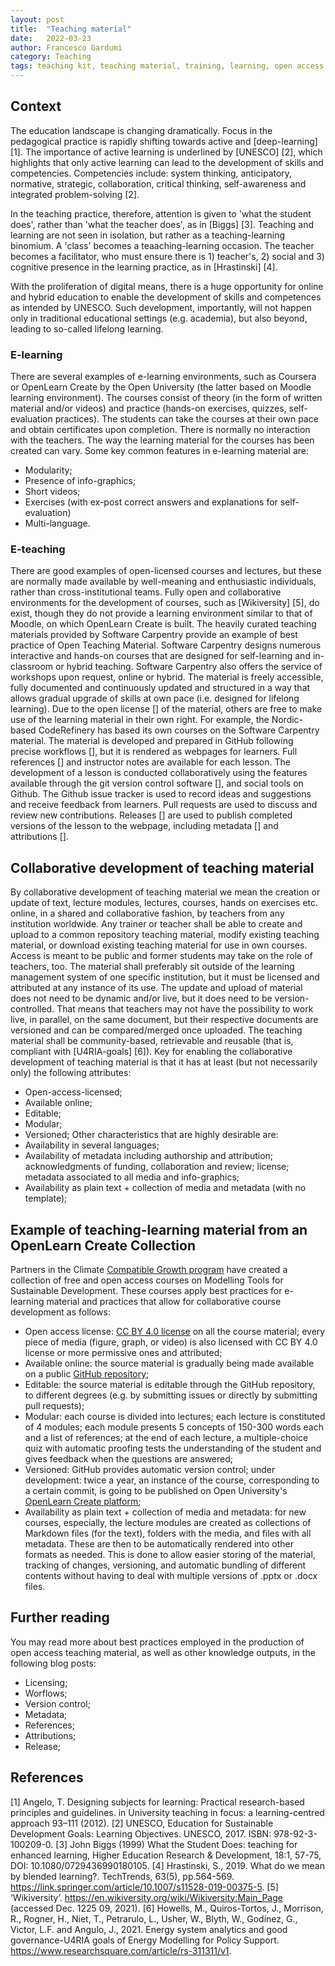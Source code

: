 ```yaml
---
layout: post
title:  "Teaching material"
date:   2022-03-23
author: Francesco Gardumi
category: Teaching
tags: teaching kit, teaching material, training, learning, open access
---
```


 
## Context

The education landscape is changing dramatically. Focus in the pedagogical practice is rapidly shifting towards active and [deep-learning] [1]. The importance of active learning is underlined by [UNESCO] [2], which highlights that only active learning can lead to the development of skills and competencies. Competencies include: system thinking, anticipatory, normative, strategic, collaboration, critical thinking, self-awareness and integrated problem-solving [2]. 

In the teaching practice, therefore, attention is given to 'what the student does', rather than 'what the teacher does', as in [Biggs] [3]. Teaching and learning are not seen in isolation, but rather as a teaching-learning binomium. A 'class' becomes a teaaching-learning occasion. The teacher becomes a facilitator, who must ensure there is 1) teacher's, 2) social and 3) cognitive presence in the learning practice, as in [Hrastinski] [4].

With the proliferation of digital means, there is a huge opportunity for online and hybrid education to enable the development of skills and competences as intended by UNESCO. Such development, importantly, will not happen only in traditional educational settings (e.g. academia), but also beyond, leading to so-called lifelong learning.

### E-learning

There are several examples of e-learning environments, such as Coursera or OpenLearn Create by the Open University (the latter based on Moodle learning environment). The courses consist of theory (in the form of written material and/or videos) and practice (hands-on exercises, quizzes, self-evaluation practices). The students can take the courses at their own pace and obtain certificates upon completion. There is normally no interaction with the teachers. The way the learning material for the courses has been created can vary. Some key common features in e-learning material are:
* Modularity;
* Presence of info-graphics;
* Short videos;
* Exercises (with ex-post correct answers and explanations for self-evaluation)
* Multi-language.

### E-teaching

There are good examples of open-licensed courses and lectures, but these are normally made available by well-meaning and enthusiastic individuals, rather than cross-institutional teams. 
Fully open and collaborative environments for the development of courses, such as [Wikiversity] [5], do exist, though they do not provide a learning environment similar to that of Moodle, on which OpenLearn Create is built.
The heavily curated teaching materials provided by Software Carpentry provide an example of best practice of Open Teaching Material. Software Carpentry designs numerous interactive and hands-on courses that are designed for self-learning and in-classroom or hybrid teaching. Software Carpentry also offers the service of workshops upon request, online or hybrid. 
The material is freely accessible, fully documented and continuously updated and structured in a way that allows gradual upgrade of skills at own pace (i.e. designed for lifelong learning). Due to the open license [] of the material, others are free to make use of the learning material in their own right. For example, the Nordic-based CodeRefinery has based its own courses on the Software Carpentry material.
The material is developed and prepared in GitHub following precise workflows [], but it is rendered as webpages for learners. Full references [] and instructor notes are available for each lesson. The development of a lesson is conducted collaboratively using the features available through the git version control software [], and social tools on Github. The Github issue tracker is used to record ideas and suggestions and receive feedback from learners. Pull requests are used to discuss and review new contributions. Releases [] are used to publish completed versions of the lesson to the webpage, including metadata [] and attributions [].

## Collaborative development of teaching material

By collaborative development of teaching material we mean the creation or update of text, lecture modules, lectures, courses, hands on exercises etc. online, in a shared and collaborative fashion, by teachers from any institution worldwide. Any trainer or teacher shall be able to create and upload to a common repository teaching material, modify existing teaching material, or download existing teaching material for use in own courses. Access is meant to be public and former students may take on the role of teachers, too.
The material shall preferably sit outside of the learning management system of one specific institution, but it must be licensed and attributed at any instance of its use. The update and upload of material does not need to be dynamic and/or live, but it does need to be version-controlled. That means that teachers may not have the possibility to work live, in parallel, on the same document, but their respective documents are versioned and can be compared/merged once uploaded. The teaching material shall be community-based, retrievable and reusable (that is, compliant with [U4RIA-goals] [6]). 
Key for enabling the collaborative development of teaching material is that it has at least (but not necessarily only) the following attributes:
* Open-access-licensed;
* Available online;
* Editable;
* Modular;
* Versioned;
Other characteristics that are highly desirable are:
* Availability in several languages;
* Availability of metadata including authorship and attribution; acknowledgments of funding, collaboration and review; license; metadata associated to all media and info-graphics;
* Availability as plain text + collection of media and metadata (with no template);

## Example of teaching-learning material from an OpenLearn Create Collection

Partners in the Climate [Compatible Growth program](https://climatecompatiblegrowth.com/) have created a collection of free and open access courses on Modelling Tools for Sustainable Development. These courses apply best practices for e-learning material and practices that allow for collaborative course development as follows:

* Open access license: [CC BY 4.0 license](https://creativecommons.org/licenses/by/4.0/) on all the course material; every piece of media (figure, graph, or video) is also licensed with CC BY 4.0 license or more permissive ones and attributed;
* Available online: the source material is gradually being made available on a public [GitHub repository](https://github.com/ClimateCompatibleGrowth);
* Editable: the source material is editable through the GitHub repository, to different degrees (e.g. by submitting issues or directly by submitting pull requests);
* Modular: each course is divided into lectures; each lecture is constituted of 4 modules; each module presents 5 concepts of 150-300 words each and a list of references; at the end of each lecture, a multiple-choice quiz with automatic proofing tests the understanding of the student and gives feedback when the questions are answered;
* Versioned: GitHub provides automatic version control; under development: twice a year, an instance of the course, corresponding to a certain commit, is going to be published on Open University's [OpenLearn Create platform](https://www.open.edu/openlearncreate/course/index.php?categoryid=541);
* Availability as plain text + collection of media and metadata: for new courses, especially, the lecture modules are created as collections of Markdown files (for the text), folders with the media, and files with all metadata. These are then to be automatically rendered into other formats as needed. This is done to allow easier storing of the material, tracking of changes, versioning, and automatic bundling of different contents without having to deal with multiple versions of .pptx or .docx files. 


## Further reading

You may read more about best practices employed in the production of open access teaching material, as well as other knowledge outputs, in the following blog posts:
* Licensing;
* Worflows;
* Version control;
* Metadata;
* References;
* Attributions;
* Release;

## References

[1] Angelo, T. Designing subjects for learning: Practical research-based principles and guidelines. in University teaching in focus: a learning-centred approach 93–111 (2012).
[2] UNESCO, Education for Sustainable Development Goals: Learning Objectives. UNESCO, 2017. ISBN: 978-92-3-100209-0.
[3] John Biggs (1999) What the Student Does: teaching for enhanced learning, Higher Education Research & Development, 18:1, 57-75, DOI: 10.1080/0729436990180105.
[4] Hrastinski, S., 2019. What do we mean by blended learning?. TechTrends, 63(5), pp.564-569. https://link.springer.com/article/10.1007/s11528-019-00375-5.
[5] ‘Wikiversity’. https://en.wikiversity.org/wiki/Wikiversity:Main_Page (accessed Dec. 1225 09, 2021).
[6] Howells, M., Quiros-Tortos, J., Morrison, R., Rogner, H., Niet, T., Petrarulo, L., Usher, W., Blyth, W., Godínez, G., Victor, L.F. and Angulo, J., 2021. Energy system analytics and good governance-U4RIA goals of Energy Modelling for Policy Support. https://www.researchsquare.com/article/rs-311311/v1.
